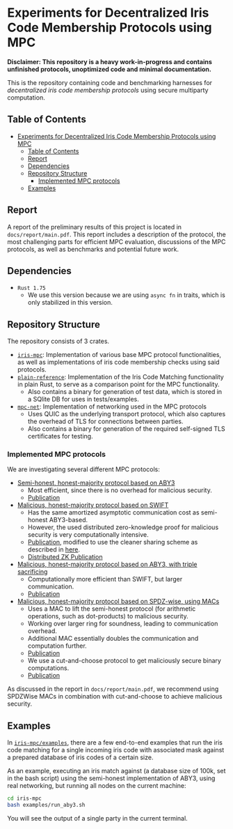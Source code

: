 # Experiments for Decentralized Iris Code Membership Protocols using MPC

**Disclaimer: This repository is a heavy work-in-progress and contains unfinished protocols, unoptimized code and minimal documentation.**

This is the repository containing code and benchmarking harnesses for _decentralized iris code membership protocols_ using secure multiparty computation.

## Table of Contents

- [Experiments for Decentralized Iris Code Membership Protocols using MPC](#experiments-for-decentralized-iris-code-membership-protocols-using-mpc)
  - [Table of Contents](#table-of-contents)
  - [Report](#report)
  - [Dependencies](#dependencies)
  - [Repository Structure](#repository-structure)
    - [Implemented MPC protocols](#implemented-mpc-protocols)
  - [Examples](#examples)

## Report

A report of the preliminary results of this project is located in ```docs/report/main.pdf```. This report includes a description of the protocol, the most challenging parts for efficient MPC evaluation, discussions of the MPC protocols, as well as benchmarks and potential future work.

## Dependencies

- `Rust 1.75`
  - We use this version because we are using `async fn` in traits, which is only stabilized in this version.

## Repository Structure

The repository consists of 3 crates.

- [`iris-mpc`](iris-mpc): Implementation of various base MPC protocol functionalities, as well as implementations of iris code membership checks using said protocols.
- [`plain-reference`](plain-reference): Implementation of the Iris Code Matching functionality in plain Rust, to serve as a comparison point for the MPC functionality.
  - Also contains a binary for generation of test data, which is stored in a SQlite DB for uses in tests/examples.
- [`mpc-net`](mpc-net): Implementation of networking used in the MPC protocols
  - Uses QUIC as the underlying transport protocol, which also captures the overhead of TLS for connections between parties.
  - Also contains a binary for generation of the required self-signed TLS certificates for testing.

### Implemented MPC protocols

We are investigating several different MPC protocols:

- [Semi-honest, honest-majority protocol based on ABY3](iris-mpc/src/aby3/)
  - Most efficient, since there is no overhead for malicious security.
  - [Publication](https://eprint.iacr.org/2018/403.pdf)
- [Malicious, honest-majority protocol based on SWIFT](iris-mpc/src/swift3/)
  - Has the same amortized asymptotic communication cost as semi-honest ABY3-based.
  - However, the used distributed zero-knowledge proof for malicious security is very computationally intensive.
  - [Publication](https://eprint.iacr.org/2020/592.pdf), modified to use the cleaner sharing scheme as described in [here](https://arxiv.org/pdf/2112.13338.pdf).
  - [Distributed ZK Publication](https://eprint.iacr.org/2019/1390.pdf)
- [Malicious, honest-majority protocol based on ABY3, with triple sacrificing](iris-mpc/src/aby3_mal/)
  - Computationally more efficient than SWIFT, but larger communication.
  - [Publication](https://eprint.iacr.org/2019/1298.pdf)
- [Malicious, honest-majority protocol based on SPDZ-wise, using MACs](iris-mpc/src/spdzwise)
  - Uses a MAC to lift the semi-honest protocol (for arithmetic operations, such as dot-products) to malicious security.
  - Working over larger ring for soundness, leading to communication overhead.
  - Additional MAC essentially doubles the communication and computation further.
  - [Publication](https://eprint.iacr.org/2020/1330.pdf)
  - We use a cut-and-choose protocol to get maliciously secure binary computations.
  - [Publication](https://www.ieee-security.org/TC/SP2017/papers/96.pdf)

As discussed in the report in ```docs/report/main.pdf```, we recommend using SPDZWise MACs in combination with cut-and-choose to achieve malicious security.

## Examples

In [`iris-mpc/examples`](iris-mpc/examples), there are a few end-to-end examples that run the iris code matching for a single incoming iris code with associated mask against a prepared database of iris codes of a certain size.

As an example, executing an iris match against (a database size of 100k, set in the bash script) using the semi-honest implementation of ABY3, using real networking, but running all nodes on the current machine:

```bash
cd iris-mpc
bash examples/run_aby3.sh
```

You will see the output of a single party in the current terminal.
